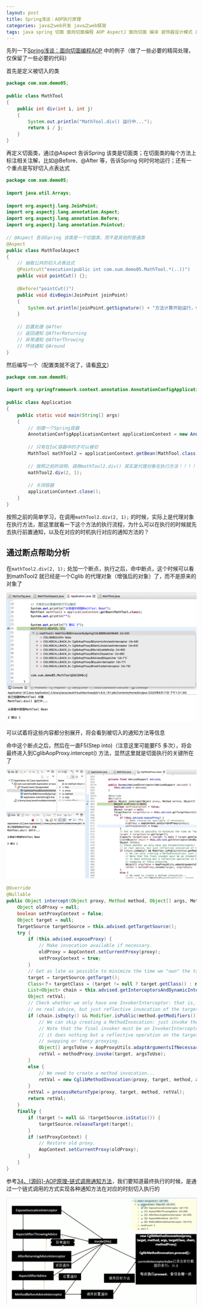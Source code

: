 ```yaml
---
layout: post
title: Spring浅谈：AOP执行原理
categories: java之web开发 java之web框架 
tags: java spring 切面 面向切面编程 AOP AspectJ 面向切面 编译 装饰器设计模式 声明式事务 IoC IoC容器 spring-context spring-aspects pom Maven 增强器 通知方法 代理对象 Cglib代理
---
```


先列一下[Spring浅谈：面向切面编程AOP](http://www.xumenger.com/spring-aop-20200615/) 中的例子（做了一些必要的精简处理，仅保留了一些必要的代码）

首先是定义被切入的类

```java
package com.xum.demo05;

public class MathTool 
{
    public int div(int i, int j)
    {
        System.out.println("MathTool.div() 运行中...");
        return i / j;
    }
}
```

再定义切面类，通过@Aspect 告诉Spring 该类是切面类；在切面类的每个方法上标注相关注解，比如@Before、@After 等，告诉Spring 何时何地运行；还有一个重点是写好切入点表达式

```java
package com.xum.demo05;

import java.util.Arrays;

import org.aspectj.lang.JoinPoint;
import org.aspectj.lang.annotation.Aspect;
import org.aspectj.lang.annotation.Before;
import org.aspectj.lang.annotation.Pointcut;

// @Aspect 告诉Spring 该类是一个切面类，而不是其他的普通类
@Aspect
public class MathToolAspect 
{
    // 抽取公共的切入点表达式
    @Pointcut("execution(public int com.xum.demo05.MathTool.*(..))")
    public void pointCut() {};

    @Before("pointCut()")
    public void divBegin(JoinPoint joinPoint)
    {
        System.out.println(joinPoint.getSignature() + "方法计算开始运行，参数列表是：{" + Arrays.asList(joinPoint.getArgs()) + "}");
    }

    // 后置处理 @After
    // 返回通知 @AfterReturning
    // 异常通知 @AfterThrowing
    // 环绕通知 @Around
}
```

然后编写一个（配置类就不说了，请看[原文](http://www.xumenger.com/spring-aop-20200615/)）

```java
package com.xum.demo05;

import org.springframework.context.annotation.AnnotationConfigApplicationContext;

public class Application 
{
    public static void main(String[] args)
    {
        // 创建一个Spring容器
        AnnotationConfigApplicationContext applicationContext = new AnnotationConfigApplicationContext(MyConfig.class);
        
        // 只有在IoC容器中的才可以被切
        MathTool mathTool2 = applicationContext.getBean(MathTool.class);
        
        // 按照之前的说明，调用mathTool2.div() 其实是代理对象在执行方法！！！！
        mathTool2.div(2, 1);
        
        // 关闭容器
        applicationContext.close();
    }
}
```

按照之前的简单学习，在调用`mathTool2.div(2, 1);` 的时候，实际上是代理对象在执行方法，那这里就看一下这个方法的执行流程，为什么可以在执行的时候就先去执行前置通知，以及在对应的时机执行对应的通知方法的？

## 通过断点帮助分析

在`mathTool2.div(2, 1);` 处加一个断点，执行之后，命中断点，这个时候可以看到mathTool2 就已经是一个Cglib 的代理对象（增强后的对象）了，而不是原来的对象了

![](../media/image/2020-06-17/01.png)

可以试着将这些内容都分别展开，将会看到被切入的通知方法等信息

命中这个断点之后，然后在一直F5(Step into)（注意这里可能要F5 多次），将会最终进入到CglibAopProxy.intercept() 方法，显然这里就是切面执行的关键所在了

![](../media/image/2020-06-17/02.png)

```java
@Override
@Nullable
public Object intercept(Object proxy, Method method, Object[] args, MethodProxy methodProxy) throws Throwable {
    Object oldProxy = null;
    boolean setProxyContext = false;
    Object target = null;
    TargetSource targetSource = this.advised.getTargetSource();
    try {
        if (this.advised.exposeProxy) {
            // Make invocation available if necessary.
            oldProxy = AopContext.setCurrentProxy(proxy);
            setProxyContext = true;
        }
        // Get as late as possible to minimize the time we "own" the target, in case it comes from a pool...
        target = targetSource.getTarget();
        Class<？> targetClass = (target != null ? target.getClass() : null);
        List<Object> chain = this.advised.getInterceptorsAndDynamicInterceptionAdvice(method, targetClass);
        Object retVal;
        // Check whether we only have one InvokerInterceptor: that is,
        // no real advice, but just reflective invocation of the target.
        if (chain.isEmpty() && Modifier.isPublic(method.getModifiers())) {
            // We can skip creating a MethodInvocation: just invoke the target directly.
            // Note that the final invoker must be an InvokerInterceptor, so we know
            // it does nothing but a reflective operation on the target, and no hot
            // swapping or fancy proxying.
            Object[] argsToUse = AopProxyUtils.adaptArgumentsIfNecessary(method, args);
            retVal = methodProxy.invoke(target, argsToUse);
        }
        else {
            // We need to create a method invocation...
            retVal = new CglibMethodInvocation(proxy, target, method, args, targetClass, chain, methodProxy).proceed();
        }
        retVal = processReturnType(proxy, target, method, retVal);
        return retVal;
    }
    finally {
        if (target != null && !targetSource.isStatic()) {
            targetSource.releaseTarget(target);
        }
        if (setProxyContext) {
            // Restore old proxy.
            AopContext.setCurrentProxy(oldProxy);
        }
    }
}
```

参考[34、[源码]-AOP原理-链式调用通知方法](https://www.bilibili.com/video/BV1oW41167AV?p=34)，我们要知道最终执行的时候，是通过一个链式调用的方式实现各种通知方法在对应的时刻切入执行的

![](../media/image/2020-06-17/03.png)

